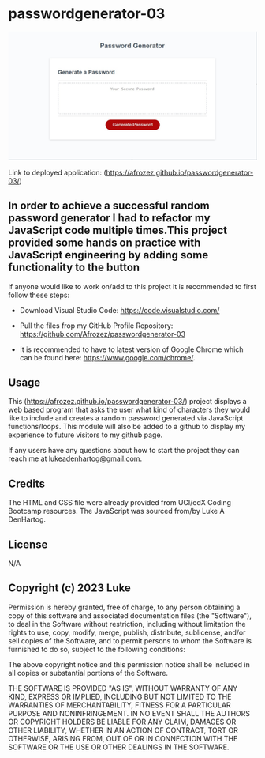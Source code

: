 # passwordgenerator-03

![Site screnshot](./assets/passwordgenscreenshot.jpg)

Link to deployed application: (https://afrozez.github.io/passwordgenerator-03/)

## In order to achieve a successful random password generator I had to refactor my JavaScript code multiple times.This project provided some hands on practice with JavaScript engineering by adding some functionality to the button

If anyone would like to work on/add to this project it is recommended to first follow these steps:

- Download Visual Studio Code: <https://code.visualstudio.com/>

- Pull the files frop my GitHub Profile Repository: <https://github.com/Afrozez/passwordgenerator-03>

- It is recommended to have to latest version of Google Chrome which can be found here: <https://www.google.com/chrome/>.

## Usage

 This (<https://afrozez.github.io/passwordgenerator-03/>) project displays a web based program that asks the user what kind of characters they would like to include and creates a random password generated via JavaScript functions/loops. This module will also be added to a github to display my experience to future visitors to my github page.

If any users have any questions about how to start the project they can reach me at <lukeadenhartog@gmail.com>.

## Credits

The HTML and CSS file were already provided from UCI/edX Coding Bootcamp resources. The JavaScript was sourced from/by Luke A DenHartog.

## License

N/A

## Copyright (c) 2023 Luke

Permission is hereby granted, free of charge, to any person obtaining a copy of this software and associated documentation files (the "Software"), to deal in the Software without restriction, including without limitation the rights to use, copy, modify, merge, publish, distribute, sublicense, and/or sell copies of the Software, and to permit persons to whom the Software is furnished to do so, subject to the following conditions:

The above copyright notice and this permission notice shall be included in all copies or substantial portions of the Software.

THE SOFTWARE IS PROVIDED "AS IS", WITHOUT WARRANTY OF ANY KIND, EXPRESS OR IMPLIED, INCLUDING BUT NOT LIMITED TO THE WARRANTIES OF MERCHANTABILITY, FITNESS FOR A PARTICULAR PURPOSE AND NONINFRINGEMENT. IN NO EVENT SHALL THE AUTHORS OR COPYRIGHT HOLDERS BE LIABLE FOR ANY CLAIM, DAMAGES OR OTHER LIABILITY, WHETHER IN AN ACTION OF CONTRACT, TORT OR OTHERWISE, ARISING FROM, OUT OF OR IN CONNECTION WITH THE SOFTWARE OR THE USE OR OTHER DEALINGS IN THE SOFTWARE.
